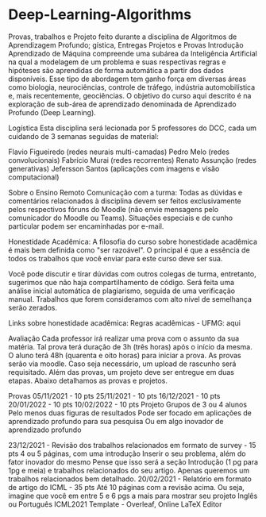 # Deep-Learning-Algorithms
Provas, trabalhos e Projeto feito durante a disciplina de Algoritmos de Aprendizagem Profundo;
gística, Entregas Projetos e Provas
Introdução
Aprendizado de Máquina compreende uma subárea da Inteligência Artificial na qual a modelagem de um problema e suas respectivas regras e hipóteses são aprendidas de forma automática a partir dos dados disponíveis. Esse tipo de abordagem tem ganho força em diversas áreas como biologia, neurociências, controle de tráfego, indústria automobilística e, mais recentemente, geociências. O objetivo do curso aqui descrito é na exploração de sub-área de aprendizado denominada de Aprendizado Profundo (Deep Learning).

Logística
Esta disciplina será lecionada por 5 professores do DCC, cada um cuidando de 3 semanas seguidas de material:

Flavio Figueiredo (redes neurais multi-camadas)
Pedro Melo (redes convolucionais)
Fabrício Murai (redes recorrentes)
Renato Assunção (redes generativas)
Jefersson Santos (aplicações com imagens e visão computacional)

Sobre o Ensino Remoto
Comunicação com a turma: Todas as dúvidas e comentários relacionados à disciplina devem ser feitos exclusivamente pelos respectivos fóruns do Moodle (não envie mensagens pelo comunicador do Moodle ou Teams). Situações especiais e de cunho particular podem ser encaminhadas por e-mail.

Honestidade Acadêmica: A filosofia do curso sobre honestidade acadêmica é mais bem definida como "ser razoável". O principal é que a essência de todos os trabalhos que você enviar para este curso deve ser sua.

Você pode discutir e tirar dúvidas com outros colegas de turma, entretanto, sugerimos que não haja compartilhamento de código. Será feita uma análise inicial automática de plagiarismo, seguida de uma verificação manual. Trabalhos que forem consideramos com alto nível de semelhança serão zerados.

Links sobre honestidade acadêmica: Regras acadêmicas - UFMG: aqui

Avaliação
Cada professor irá realizar uma prova com o assunto da sua matéria. Tal prova terá duração de 3h (três horas) após o início da mesma. O aluno terá 48h (quarenta e oito horas) para iniciar a prova. As provas serão via moodle. Caso seja necessário, um upload de rascunho será requisitado. Além das provas, um projeto deve ser entregue em duas etapas. Abaixo detalhamos as provas e projetos. 

Provas
05/11/2021 - 10 pts
25/11/2021 - 10 pts
16/12/2021 - 10 pts
20/01/2022 - 10 pts
10/02/2022 - 10 pts
Projeto
Grupos de 3 ou 4 alunos
Pelo menos duas figuras de resultados
Pode ser focado em aplicações de aprendizado profundo para sua pesquisa
Ou em algo inovador de aprendizado profundo

23/12/2021 - Revisão dos trabalhos relacionados em formato de survey - 15 pts
4 ou 5 páginas, com uma introdução
Inserir o seu problema, além do fator inovador do mesmo
Pense que isso será a seção Introdução (1 pg para 1pg e meia) e trabalhos relacionados do seu artigo. Apenas queremos um trabalhos relacionados bem detalhado.
20/02/2021 - Relatório em formato de artigo do ICML - 35 pts
Até 10 páginas com a revisão acima. Ou seja, imagine que você em entre 5 e 6 pgs a mais para mostrar seu projeto
Inglês ou Português
ICML2021 Template - Overleaf, Online LaTeX Editor
